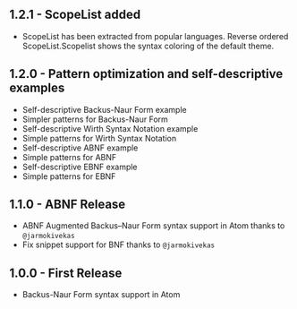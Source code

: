 ## 1.2.1 - ScopeList added

  * ScopeList has been extracted from popular languages. Reverse ordered ScopeList.Scopelist shows the syntax coloring of the default theme.

## 1.2.0 - Pattern optimization and self-descriptive examples

  * Self-descriptive Backus-Naur Form example
  * Simpler patterns for Backus-Naur Form
  * Self-descriptive Wirth Syntax Notation example
  * Simple patterns for Wirth Syntax Notation
  * Self-descriptive ABNF example
  * Simple patterns for ABNF
  * Self-descriptive EBNF example
  * Simple patterns for EBNF

## 1.1.0 - ABNF Release

  * ABNF Augmented Backus–Naur Form syntax support in Atom thanks to `@jarmokivekas`
  * Fix snippet support for BNF thanks to `@jarmokivekas`

## 1.0.0 - First Release

  * Backus-Naur Form syntax support in Atom
